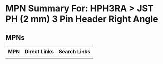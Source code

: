 



# MPN Summary For: HPH3RA > JST PH (2 mm) 3 Pin Header Right Angle

## MPNs
  

|MPN|Direct Links|Search Links|
| :--- | :--- | :--- |
||||
